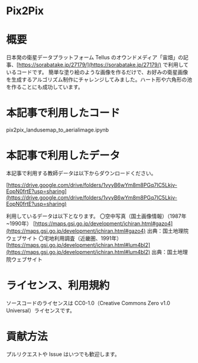 # Pix2Pix

# 概要
日本発の衛星データプラットフォーム Tellus のオウンドメディア「宙畑」の記事、[https://sorabatake.jp/27179/](https://sorabatake.jp/27179/) で利用しているコードです。
簡単な塗り絵のような画像を作るだけで、お好みの衛星画像を生成するアルゴリズム制作にチャレンジしてみました。ハート形や六角形の池を作ることにも成功しています。

# 本記事で利用したコード
pix2pix_landusemap_to_aerialimage.ipynb

# 本記事で利用したデータ
本記事で利用する教師データは以下からダウンロードください。

[https://drive.google.com/drive/folders/1vyyB6wYm8m8PGq7IC5Lkjv-EopN0frtE?usp=sharing](https://drive.google.com/drive/folders/1vyyB6wYm8m8PGq7IC5Lkjv-EopN0frtE?usp=sharing)

利用しているデータは以下となります。
〇空中写真（国土画像情報）（1987年~1990年）
[https://maps.gsi.go.jp/development/ichiran.html#gazo4](https://maps.gsi.go.jp/development/ichiran.html#gazo4)
出典：国土地理院ウェブサイト
〇宅地利用調査（近畿圏、1991年）
[https://maps.gsi.go.jp/development/ichiran.html#lum4bl2](https://maps.gsi.go.jp/development/ichiran.html#lum4bl2)
出典：国土地理院ウェブサイト

# ライセンス、利用規約
ソースコードのライセンスは CC0-1.0（Creative Commons Zero v1.0 Universal）ライセンスです。

# 貢献方法
プルリクエストや Issue はいつでも歓迎します。
